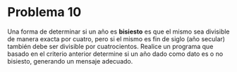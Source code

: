 <h1>Problema 10</h1>
<p>Una forma de determinar si un año es <strong>bisiesto</strong> es que el mismo sea divisible de manera exacta por cuatro, pero si el mismo es fin de siglo (año secular) también debe ser divisible por cuatrocientos. Realice un programa que basado en el criterio anterior determine si un año dado como dato es o no bisiesto, generando un mensaje adecuado.</p>